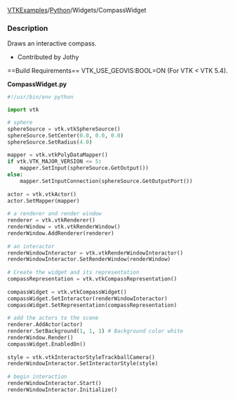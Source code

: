 [VTKExamples](/home/)/[Python](/Python)/Widgets/CompassWidget

### Description
[]([File:VTK_Examples_Python_Widgets_CompassWidget.png])

Draws an interactive compass.

* Contributed by Jothy

==Build Requirements==
VTK_USE_GEOVIS:BOOL=ON (For VTK < VTK 5.4).

**CompassWidget.py**
```python
#!/usr/bin/env python

import vtk

# sphere
sphereSource = vtk.vtkSphereSource()
sphereSource.SetCenter(0.0, 0.0, 0.0)
sphereSource.SetRadius(4.0)
 
mapper = vtk.vtkPolyDataMapper()
if vtk.VTK_MAJOR_VERSION <= 5:
    mapper.SetInput(sphereSource.GetOutput())
else:
    mapper.SetInputConnection(sphereSource.GetOutputPort())
 
actor = vtk.vtkActor()
actor.SetMapper(mapper)
 
# a renderer and render window
renderer = vtk.vtkRenderer()
renderWindow = vtk.vtkRenderWindow()
renderWindow.AddRenderer(renderer)
 
# an interactor
renderWindowInteractor = vtk.vtkRenderWindowInteractor()
renderWindowInteractor.SetRenderWindow(renderWindow)
 
# Create the widget and its representation
compassRepresentation = vtk.vtkCompassRepresentation()
 
compassWidget = vtk.vtkCompassWidget()
compassWidget.SetInteractor(renderWindowInteractor)
compassWidget.SetRepresentation(compassRepresentation)
 
# add the actors to the scene
renderer.AddActor(actor)
renderer.SetBackground(1, 1, 1) # Background color white
renderWindow.Render()
compassWidget.EnabledOn()
 
style = vtk.vtkInteractorStyleTrackballCamera()
renderWindowInteractor.SetInteractorStyle(style)
 
# begin interaction
renderWindowInteractor.Start()
renderWindowInteractor.Initialize()
```
